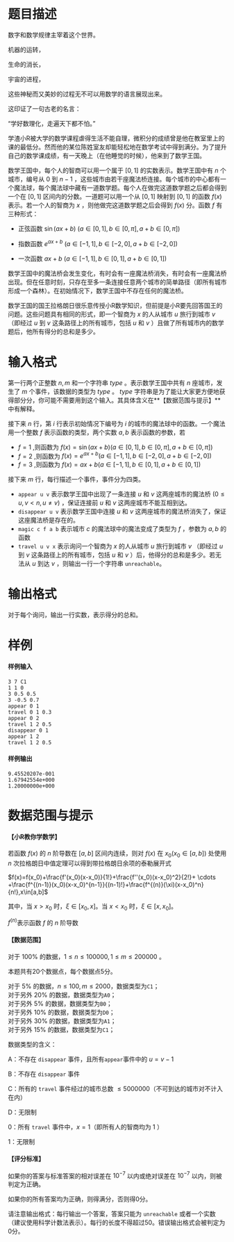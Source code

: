 
# 题目描述

数字和数学规律主宰着这个世界。

机器的运转，

生命的消长，

宇宙的进程，

这些神秘而又美妙的过程无不可以用数学的语言展现出来。

这印证了一句古老的名言：

“学好数理化，走遍天下都不怕。”

学渣小R被大学的数学课程虐得生活不能自理，微积分的成绩曾是他在教室里上的课的最低分。然而他的某位陈姓室友却能轻松地在数学考试中得到满分。为了提升自己的数学课成绩，有一天晚上（在他睡觉的时候），他来到了数学王国。

数学王国中，每个人的智商可以用一个属于 $[0,1]$ 的实数表示。数学王国中有 $n$ 个城市，编号从 $0$ 到 $n-1$ ，这些城市由若干座魔法桥连接。每个城市的中心都有一个魔法球，每个魔法球中藏有一道数学题。每个人在做完这道数学题之后都会得到一个在 $[0,1]$ 区间内的分数。一道题可以用一个从 $[0,1]$ 映射到 $[0,1]$ 的函数 $f(x)$ 表示。若一个人的智商为 $x$ ，则他做完这道数学题之后会得到 $f(x)$ 分。函数 $f$ 有三种形式：

-  正弦函数 $\sin(a x + b)\ (a \in [0,1], b \in [0,\pi],a+b\in[0,\pi])$

-  指数函数 $e^{ax+b}\ (a\in [-1,1], b\in [-2,0], a+b\in [-2,0])$

-  一次函数 $ax + b\ (a\in [-1,1],b\in[0,1],a+b\in [0,1])$ 

数学王国中的魔法桥会发生变化，有时会有一座魔法桥消失，有时会有一座魔法桥出现。但在任意时刻，只存在至多一条连接任意两个城市的简单路径（即所有城市形成一个森林）。在初始情况下，数学王国中不存在任何的魔法桥。

数学王国的国王拉格朗日很乐意传授小R数学知识，但前提是小R要先回答国王的问题。这些问题具有相同的形式，即一个智商为 $x$ 的人从城市 $u$ 旅行到城市 $v$ （即经过 $u$ 到 $v$ 这条路径上的所有城市，包括 $u$ 和 $v$ ）且做了所有城市内的数学题后，他所有得分的总和是多少。

# 输入格式

第一行两个正整数 $n,m$ 和一个字符串 $type$ 。表示数学王国中共有 $n$ 座城市，发生了 $m$ 个事件，该数据的类型为 $type$ 。 $type$ 字符串是为了能让大家更方便地获得部分分，你可能不需要用到这个输入。其具体含义在**【数据范围与提示】**中有解释。

接下来 $n$ 行，第 $i$ 行表示初始情况下编号为 $i$ 的城市的魔法球中的函数。一个魔法用一个整数 $f$ 表示函数的类型，两个实数 $a,b$ 表示函数的参数，若

-  $f=1$ ,则函数为 $f(x)=\sin(ax+b)(a \in [0,1], b \in [0,\pi],a+b\in[0,\pi])$
-  $f=2$ ,则函数为 $f(x)=e^{ax+b}(a\in[-1,1],b\in[-2,0],a+b\in[-2,0])$
- $f=3$ ,则函数为 $f(x)=ax+b(a\in[-1,1],b\in[0,1],a+b\in[0,1])$

接下来 $m$ 行，每行描述一个事件，事件分为四类。

-  `appear u v` 表示数学王国中出现了一条连接 $u$ 和 $v$ 这两座城市的魔法桥 $(0\le u,v < n, u\ne v)$ ，保证连接前 $u$ 和 $v$ 这两座城市不能互相到达。
-  `disappear u v` 表示数学王国中连接 $u$ 和 $v$ 这两座城市的魔法桥消失了，保证这座魔法桥是存在的。
-  `magic c f a b` 表示城市 $c$ 的魔法球中的魔法变成了类型为 $f$ ，参数为 $a,b$ 的函数
-  `travel u v x` 表示询问一个智商为 $x$ 的人从城市 $u$ 旅行到城市 $v$ （即经过 $u$ 到 $v$ 这条路径上的所有城市，包括 $u$ 和 $v$ ）后，他得分的总和是多少。若无法从 $u$ 到达 $v$ ，则输出一行一个字符串 `unreachable`。

# 输出格式

对于每个询问，输出一行实数，表示得分的总和。



# 样例

#### 样例输入
```plain
3 7 C1
1 1 0
3 0.5 0.5
3 -0.5 0.7
appear 0 1
travel 0 1 0.3
appear 0 2
travel 1 2 0.5
disappear 0 1
appear 1 2
travel 1 2 0.5

```

#### 样例输出
```plain
9.45520207e-001
1.67942554e+000
1.20000000e+000

```

# 数据范围与提示

#### 【小R教你学数学】

若函数 $f(x)$ 的 $n$ 阶导数在 $[a,b]$ 区间内连续，则对 $f(x)$ 在 $x_0(x_0\in[a,b])$ 处使用 $n$ 次拉格朗日中值定理可以得到带拉格朗日余项的泰勒展开式

 $f(x)=f(x_0)+\frac{f'(x_0)(x-x_0)}{1!}+\frac{f''(x_0)(x-x_0)^2}{2!}+ \cdots +\frac{f^{(n-1)}(x_0)(x-x_0)^{n-1}}{(n-1)!}+\frac{f^{(n)}(\xi)(x-x_0)^n}{n!},x\in[a,b]$

其中，当 $x>x_0$ 时，$\xi\in[x_0,x]$。当 $x<x_0$ 时，$\xi\in[x,x_0]$。

$f^{(n)}$表示函数 $f$ 的 $n$ 阶导数

#### 【数据范围】

对于 $100\%$ 的数据，$1\leq n \leq 100000, 1\leq m \leq 200000$ 。

本题共有20个数据点，每个数据点5分。

对于 $5\%$ 的数据，$n\le 100,m\le 2000$，数据类型为`C1`；  
对于另外 $20\%$ 的数据，数据类型为`A0`；  
对于另外 $5\%$ 的数据，数据类型为`B0`；  
对于另外 $10\%$ 的数据，数据类型为`D0`；  
对于另外 $30\%$ 的数据，数据类型为`A1`；  
对于另外 $15\%$ 的数据，数据类型为`C1`；  


数据类型的含义：

A：不存在 `disappear` 事件，且所有`appear`事件中的 $u=v-1$

B：不存在 `disappear` 事件

C：所有的 `travel` 事件经过的城市总数 $\leq 5000000$（不可到达的城市对不计入在内）

D：无限制

0：所有 `travel` 事件中，$x=1$（即所有人的智商均为 $1$ ）

1：无限制



#### 【评分标准】

如果你的答案与标准答案的相对误差在 $10^{-7}$ 以内或绝对误差在 $10^{-7}$ 以内，则被判定为正确。

如果你的所有答案均为正确，则得满分，否则得0分。

请注意输出格式：每行输出一个答案，答案只能为 `unreachable` 或者一个实数（建议使用科学计数法表示）。每行的长度不得超过50。错误输出格式会被判定为0分。




